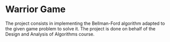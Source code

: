 # Warrior Game
The project consists in implementing the Bellman-Ford algorithm adapted to the given game problem to solve it. The project is done on behalf of the Design and Analysis of Algorithms course.
